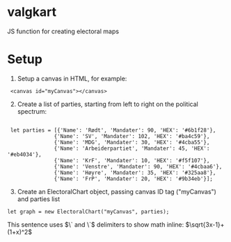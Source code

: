 # valgkart
 JS function for creating electoral maps

# Setup

 1) Setup a canvas in HTML, for example:

```
 <canvas id="myCanvas"></canvas>
```

 2) Create a list of parties, starting from left to right on the political spectrum:

```

 let parties = [{'Name': 'Rødt', 'Mandater': 90, 'HEX': '#6b1f28'},
               {'Name': 'SV', 'Mandater': 102, 'HEX': '#ba4c59'},
               {'Name': 'MDG', 'Mandater': 30, 'HEX': '#4cba55'},
               {'Name': 'Arbeiderpartiet', 'Mandater': 45, 'HEX': '#eb4034'},
               {'Name': 'KrF', 'Mandater': 10, 'HEX': '#f5f107'},
               {'Name': 'Venstre', 'Mandater': 90, 'HEX': '#4cbaa6'},
               {'Name': 'Høyre', 'Mandater': 35, 'HEX': '#325aa8'},
               {'Name': 'FrP', 'Mandater': 20, 'HEX': '#9b34eb'}];

```

3) Create an ElectoralChart object, passing canvas ID tag ("myCanvas") and parties list

```
let graph = new ElectoralChart("myCanvas", parties);
```

This sentence uses $\` and \`$ delimiters to show math inline: $`\sqrt{3x-1}+(1+x)^2`$
